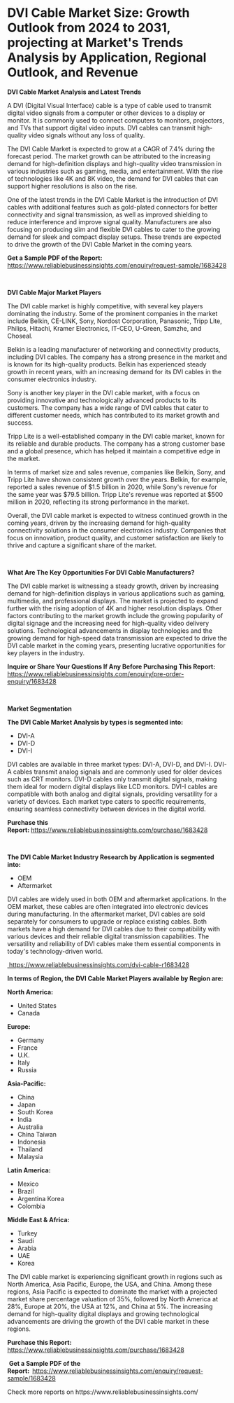 <p><h1>DVI Cable Market Size: Growth Outlook from 2024 to 2031, projecting at Market's Trends Analysis by Application, Regional Outlook, and Revenue</h1></p><p><strong>DVI Cable Market Analysis and Latest Trends</strong></p>
<p><p>A DVI (Digital Visual Interface) cable is a type of cable used to transmit digital video signals from a computer or other devices to a display or monitor. It is commonly used to connect computers to monitors, projectors, and TVs that support digital video inputs. DVI cables can transmit high-quality video signals without any loss of quality.</p><p>The DVI Cable Market is expected to grow at a CAGR of 7.4% during the forecast period. The market growth can be attributed to the increasing demand for high-definition displays and high-quality video transmission in various industries such as gaming, media, and entertainment. With the rise of technologies like 4K and 8K video, the demand for DVI cables that can support higher resolutions is also on the rise.</p><p>One of the latest trends in the DVI Cable Market is the introduction of DVI cables with additional features such as gold-plated connectors for better connectivity and signal transmission, as well as improved shielding to reduce interference and improve signal quality. Manufacturers are also focusing on producing slim and flexible DVI cables to cater to the growing demand for sleek and compact display setups. These trends are expected to drive the growth of the DVI Cable Market in the coming years.</p></p>
<p><strong>Get a Sample PDF of the Report:&nbsp;</strong> <a href="https://www.reliablebusinessinsights.com/enquiry/request-sample/1683428">https://www.reliablebusinessinsights.com/enquiry/request-sample/1683428</a></p>
<p>&nbsp;</p>
<p><strong>DVI Cable Major Market Players</strong></p>
<p><p>The DVI cable market is highly competitive, with several key players dominating the industry. Some of the prominent companies in the market include Belkin, CE-LINK, Sony, Nordost Corporation, Panasonic, Tripp Lite, Philips, Hitachi, Kramer Electronics, IT-CEO, U-Green, Samzhe, and Choseal.</p><p>Belkin is a leading manufacturer of networking and connectivity products, including DVI cables. The company has a strong presence in the market and is known for its high-quality products. Belkin has experienced steady growth in recent years, with an increasing demand for its DVI cables in the consumer electronics industry.</p><p>Sony is another key player in the DVI cable market, with a focus on providing innovative and technologically advanced products to its customers. The company has a wide range of DVI cables that cater to different customer needs, which has contributed to its market growth and success.</p><p>Tripp Lite is a well-established company in the DVI cable market, known for its reliable and durable products. The company has a strong customer base and a global presence, which has helped it maintain a competitive edge in the market.</p><p>In terms of market size and sales revenue, companies like Belkin, Sony, and Tripp Lite have shown consistent growth over the years. Belkin, for example, reported a sales revenue of $1.5 billion in 2020, while Sony's revenue for the same year was $79.5 billion. Tripp Lite's revenue was reported at $500 million in 2020, reflecting its strong performance in the market.</p><p>Overall, the DVI cable market is expected to witness continued growth in the coming years, driven by the increasing demand for high-quality connectivity solutions in the consumer electronics industry. Companies that focus on innovation, product quality, and customer satisfaction are likely to thrive and capture a significant share of the market.</p></p>
<p>&nbsp;</p>
<p><strong>What Are The Key Opportunities For DVI Cable Manufacturers?</strong></p>
<p><p>The DVI cable market is witnessing a steady growth, driven by increasing demand for high-definition displays in various applications such as gaming, multimedia, and professional displays. The market is projected to expand further with the rising adoption of 4K and higher resolution displays. Other factors contributing to the market growth include the growing popularity of digital signage and the increasing need for high-quality video delivery solutions. Technological advancements in display technologies and the growing demand for high-speed data transmission are expected to drive the DVI cable market in the coming years, presenting lucrative opportunities for key players in the industry.</p></p>
<p><strong>Inquire or Share Your Questions If Any Before Purchasing This Report:</strong> <a href="https://www.reliablebusinessinsights.com/enquiry/pre-order-enquiry/1683428">https://www.reliablebusinessinsights.com/enquiry/pre-order-enquiry/1683428</a></p>
<p>&nbsp;</p>
<p><strong>Market Segmentation</strong></p>
<p><strong>The DVI Cable Market Analysis by types is segmented into:</strong></p>
<p><ul><li>DVI-A</li><li>DVI-D</li><li>DVI-I</li></ul></p>
<p><p>DVI cables are available in three market types: DVI-A, DVI-D, and DVI-I. DVI-A cables transmit analog signals and are commonly used for older devices such as CRT monitors. DVI-D cables only transmit digital signals, making them ideal for modern digital displays like LCD monitors. DVI-I cables are compatible with both analog and digital signals, providing versatility for a variety of devices. Each market type caters to specific requirements, ensuring seamless connectivity between devices in the digital world.</p></p>
<p><strong>Purchase this Report:&nbsp;</strong><a href="https://www.reliablebusinessinsights.com/purchase/1683428">https://www.reliablebusinessinsights.com/purchase/1683428</a></p>
<p>&nbsp;</p>
<p><strong>The DVI Cable Market Industry Research by Application is segmented into:</strong></p>
<p><ul><li>OEM</li><li>Aftermarket</li></ul></p>
<p><p>DVI cables are widely used in both OEM and aftermarket applications. In the OEM market, these cables are often integrated into electronic devices during manufacturing. In the aftermarket market, DVI cables are sold separately for consumers to upgrade or replace existing cables. Both markets have a high demand for DVI cables due to their compatibility with various devices and their reliable digital transmission capabilities. The versatility and reliability of DVI cables make them essential components in today's technology-driven world.</p></p>
<p><a href="https://www.reliablebusinessinsights.com/dvi-cable-r1683428">&nbsp;https://www.reliablebusinessinsights.com/dvi-cable-r1683428</a></p>
<p><strong>In terms of Region, the DVI Cable Market Players available by Region are:</strong></p>
<p>
    <p> <strong> North America: </strong>
        <ul>
            <li>United States</li>
            <li>Canada</li>
        </ul>
        </p> 
    <p> <strong> Europe: </strong>
        <ul>
            <li>Germany</li>
            <li>France</li>
            <li>U.K.</li>
            <li>Italy</li>
            <li>Russia</li>
        </ul>
        </p> 
    <p> <strong> Asia-Pacific: </strong>
        <ul>
            <li>China</li>
            <li>Japan</li>
            <li>South Korea</li>
            <li>India</li>
            <li>Australia</li>
            <li>China Taiwan</li>
            <li>Indonesia</li>
            <li>Thailand</li>
            <li>Malaysia</li>
        </ul>
        </p> 
    <p> <strong> Latin America: </strong>
        <ul>
            <li>Mexico</li>
            <li>Brazil</li>
            <li>Argentina Korea</li>
            <li>Colombia</li>
        </ul>
        </p> 
    <p> <strong> Middle East & Africa: </strong>
        <ul>
            <li>Turkey</li>
            <li>Saudi</li>
            <li>Arabia</li>
            <li>UAE</li>
            <li>Korea</li>
        </ul>
    </p>
    </p>
<p><p>The DVI cable market is experiencing significant growth in regions such as North America, Asia Pacific, Europe, the USA, and China. Among these regions, Asia Pacific is expected to dominate the market with a projected market share percentage valuation of 35%, followed by North America at 28%, Europe at 20%, the USA at 12%, and China at 5%. The increasing demand for high-quality digital displays and growing technological advancements are driving the growth of the DVI cable market in these regions.</p></p>
<p><strong>Purchase this Report: </strong><a href="https://www.reliablebusinessinsights.com/purchase/1683428">https://www.reliablebusinessinsights.com/purchase/1683428</a></p>
<p>&nbsp;<strong>Get a Sample PDF of the Report:&nbsp;&nbsp;</strong><a href="https://www.reliablebusinessinsights.com/enquiry/request-sample/1683428">https://www.reliablebusinessinsights.com/enquiry/request-sample/1683428</a></p>
<p><strong></strong></p>
<p>Check more reports on https://www.reliablebusinessinsights.com/</p>